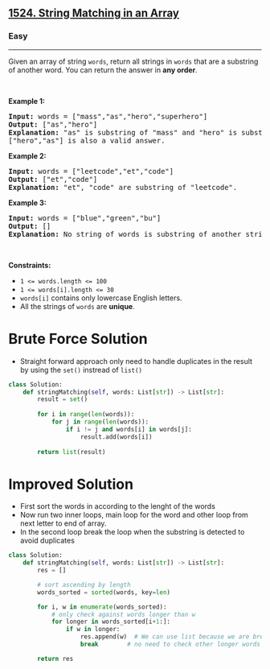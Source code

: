 <h2><a href="https://leetcode.com/problems/string-matching-in-an-array">1524. String Matching in an Array</a></h2><h3>Easy</h3><hr><p>Given an array of string <code>words</code>, return all strings in<em> </em><code>words</code><em> </em>that are a <span data-keyword="substring-nonempty">substring</span> of another word. You can return the answer in <strong>any order</strong>.</p>

<p>&nbsp;</p>
<p><strong class="example">Example 1:</strong></p>

<pre>
<strong>Input:</strong> words = [&quot;mass&quot;,&quot;as&quot;,&quot;hero&quot;,&quot;superhero&quot;]
<strong>Output:</strong> [&quot;as&quot;,&quot;hero&quot;]
<strong>Explanation:</strong> &quot;as&quot; is substring of &quot;mass&quot; and &quot;hero&quot; is substring of &quot;superhero&quot;.
[&quot;hero&quot;,&quot;as&quot;] is also a valid answer.
</pre>

<p><strong class="example">Example 2:</strong></p>

<pre>
<strong>Input:</strong> words = [&quot;leetcode&quot;,&quot;et&quot;,&quot;code&quot;]
<strong>Output:</strong> [&quot;et&quot;,&quot;code&quot;]
<strong>Explanation:</strong> &quot;et&quot;, &quot;code&quot; are substring of &quot;leetcode&quot;.
</pre>

<p><strong class="example">Example 3:</strong></p>

<pre>
<strong>Input:</strong> words = [&quot;blue&quot;,&quot;green&quot;,&quot;bu&quot;]
<strong>Output:</strong> []
<strong>Explanation:</strong> No string of words is substring of another string.
</pre>

<p>&nbsp;</p>
<p><strong>Constraints:</strong></p>

<ul>
	<li><code>1 &lt;= words.length &lt;= 100</code></li>
	<li><code>1 &lt;= words[i].length &lt;= 30</code></li>
	<li><code>words[i]</code> contains only lowercase English letters.</li>
	<li>All the strings of <code>words</code> are <strong>unique</strong>.</li>
</ul>

# Brute Force Solution 
* Straight forward approach only need to handle duplicates in the result by using the `set()` instread of `list()`
```python
class Solution:
    def stringMatching(self, words: List[str]) -> List[str]:
        result = set()
        
        for i in range(len(words)):
            for j in range(len(words)):
                if i != j and words[i] in words[j]:
                    result.add(words[i])
        
        return list(result)
```

# Improved Solution
* First sort the words in according to the lenght of the words 
* Now run two inner loops, main loop for the word and other loop from next letter to end of array. 
* In the second loop break the loop when the substring is detected to avoid duplicates 
```python
class Solution:
    def stringMatching(self, words: List[str]) -> List[str]:
        res = []

        # sort ascending by length
        words_sorted = sorted(words, key=len)

        for i, w in enumerate(words_sorted):
            # only check against words longer than w
            for longer in words_sorted[i+1:]:
                if w in longer:
                    res.append(w)  # We can use list because we are breaking the loop whenever the word is detected in one of the other strings, that way there'll be only one occurance of word
                    break        # no need to check other longer words

        return res
```

